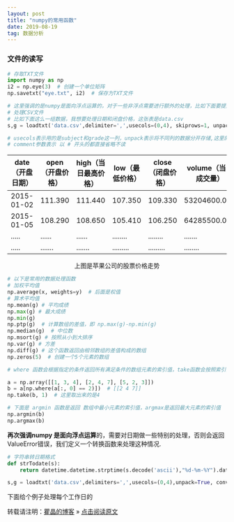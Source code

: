 ```yaml
---
layout: post
title: "numpy的常用函数"
date: 2019-08-19
tag: 数据分析
---
```


### 文件的读写

```python
# 存取TXT文件
import numpy as np
i2 = np.eye(3)  # 创建一个单位矩阵
np.savetxt("eye.txt", i2)  # 保存为TXT文件

# 这里强调的是numpy是面向浮点运算的，对于一些非浮点需要进行额外的处理，比如下面要提到的日期处理
# 处理CSV文件
# 比如下面这么一组数据，我想要处理日期和闭盘价格，这张表是data.csv
s,g = loadtxt('data.csv',delimiter=',',usecols=(0,4), skiprows=1, unpack=True,  comments='#')

# usecols表示用的是subject和grade这一列，unpack表示将不同列的数据分开存储,这里的skiprows=1表示跳过第一行，第一行一般都是跳过，从第二行开始才是我们需要处理的数据
# comment参数表示 以 # 开头的都直接省略不读
```

| date（开盘日期） | open（开盘价格） | high（当日最高价格） | low（最低价格） | close（闭盘价格） | volume（当日成交量） |
| ---------------- | ---------------- | -------------------- | --------------- | ----------------- | -------------------- |
| 2015-01-02       | 111.390          | 111.440              | 107.350         | 109.330           | 53204600.000         |
| 2015-01-05       | 108.290          | 108.650              | 105.410         | 106.250           | 64285500.000         |
| .....            | ......           | ......               | ........        | ........          | .......              |
| .....            | .......          | .......              | .........       | .........         | ........             |

<center>上图是苹果公司的股票价格走势</center>

```python
# 以下是常用的数据处理函数
# 加权平均值
np.average(x, weights=y)  # 后面是权值
# 算术平均值
np.mean(g) # 平均成绩
np.max(g) # 最大成绩
np.min(g)
np.ptp(g)  # 计算数组的差值，即 np.max(g)-np.min(g)
np.median(g)  # 中位数
np.msort(g) # 按照从小到大排序
np.var(g) # 方差
np.diff(g) # 这个函数返回由相邻数组的差值构成的数组 
np.zeros(5)  # 创建一个5个元素的数组

# where 函数会根据指定的条件返回所有满足条件的数组元素的索引值，take函数会按照索引值从数组中获取元素

a = np.array([[1, 3, 4], [2, 4, 7], [5, 2, 3]])
b = a[np.where(a[:, 0] == 2)])  # [[2 4 7]] 
np.take(b, 1)  # 这里取出来的是4

# 下面是 argmin 函数是返回 数组中最小元素的索引值，argmax是返回最大元素的索引值
np.argmin(b) 
np.argmax(b)
```

**再次强调numpy 是面向浮点运算**的，需要对日期做一些特别的处理，否则会返回 ValueError错误，我们定义一个转换函数来处理这种情况.

```python
# 字符串转日期格式
def strTodate(s):
    return datetime.datetime.strptime(s.decode('ascii'),"%d-%m-%Y").date().weekday()

s,g = loadtxt('data.csv',delimiters=',',usecols=(0,4),unpack=True, converters={5:strTodate}) # 对第五条数据进行日期转换处理
```

下面给个例子处理每个工作日的

转载请注明：[瞿晶的博客](http://fantongxue.xyz) » [点击阅读原文]([http://www.fantongxue.xyz/2019/08/numpy%E7%9A%84%E7%AE%80%E5%8D%95%E6%95%99%E7%A8%8B/](http://www.fantongxue.xyz/2019/08/numpy的简单教程/))     

